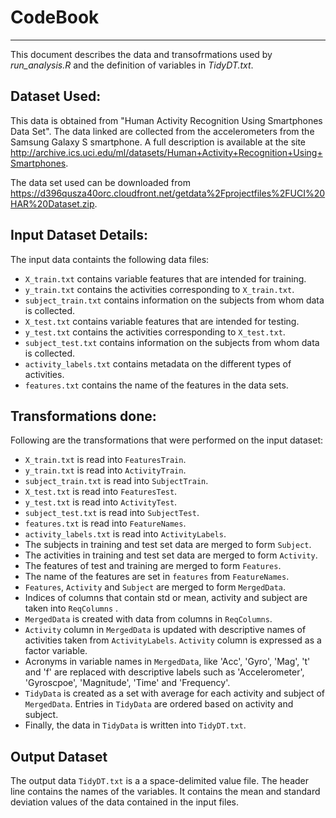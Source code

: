 # CodeBook
---------------------------------------------------------------
This document describes the data and transofrmations used by *run_analysis.R* and the definition of variables in *TidyDT.txt*.

## Dataset Used:

This data is obtained from "Human Activity Recognition Using Smartphones Data Set". The data linked are collected from the 
accelerometers from the Samsung Galaxy S smartphone. A full description is available at the site 
<http://archive.ics.uci.edu/ml/datasets/Human+Activity+Recognition+Using+Smartphones>.

The data set used can be downloaded from <https://d396qusza40orc.cloudfront.net/getdata%2Fprojectfiles%2FUCI%20HAR%20Dataset.zip>. 

## Input Dataset Details:

The input data containts the following data files:

- `X_train.txt` contains variable features that are intended for training.
- `y_train.txt` contains the activities corresponding to `X_train.txt`.
- `subject_train.txt` contains information on the subjects from whom data is collected.
- `X_test.txt` contains variable features that are intended for testing.
- `y_test.txt` contains the activities corresponding to `X_test.txt`.
- `subject_test.txt` contains information on the subjects from whom data is collected.
- `activity_labels.txt` contains metadata on the different types of activities.
- `features.txt` contains the name of the features in the data sets.

## Transformations done:

Following are the transformations that were performed on the input dataset:

- `X_train.txt` is read into `FeaturesTrain`.
- `y_train.txt` is read into `ActivityTrain`.
- `subject_train.txt` is read into `SubjectTrain`.
- `X_test.txt` is read into `FeaturesTest`.
- `y_test.txt` is read into `ActivityTest`.
- `subject_test.txt` is read into `SubjectTest`.
- `features.txt` is read into `FeatureNames`.
- `activity_labels.txt` is read into `ActivityLabels`.
- The subjects in training and test set data are merged to form `Subject`.
- The activities in training and test set data are merged to form `Activity`.
- The features of test and training are merged to form `Features`.
- The name of the features are set in `features` from `FeatureNames`.
- `Features`, `Activity` and `Subject` are merged to form `MergedData`.
- Indices of columns that contain std or mean, activity and subject are taken into `ReqColumns` .
- `MergedData` is created with data from columns in `ReqColumns`.
- `Activity` column in `MergedData` is updated with descriptive names of activities taken from `ActivityLabels`. `Activity` column is expressed as a factor variable.
- Acronyms in variable names in `MergedData`, like 'Acc', 'Gyro', 'Mag', 't' and 'f' are replaced with descriptive labels such as 'Accelerometer', 'Gyroscpoe', 'Magnitude', 'Time' and 'Frequency'.
- `TidyData` is created as a set with average for each activity and subject of `MergedData`. Entries in `TidyData` are ordered based on activity and subject.
- Finally, the data in `TidyData` is written into `TidyDT.txt`.

## Output Dataset

The output data `TidyDT.txt` is a a space-delimited value file. 
The header line contains the names of the variables. 
It contains the mean and standard deviation values of the data contained in the input files.
